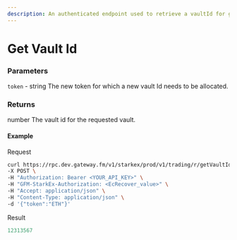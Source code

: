 ```yaml
---
description: An authenticated endpoint used to retrieve a vaultId for given token.
---
```

# Get Vault Id

### **Parameters**
`token` - string
The new token for which a new vault Id needs to be allocated.

### **Returns**
number 
The vault id for the requested vault.
#### **Example**

Request

```bash
curl https://rpc.dev.gateway.fm/v1/starkex/prod/v1/trading/r/getVaultId \
-X POST \
-H "Authorization: Bearer <YOUR_API_KEY>" \
-H "GFM-StarkEx-Authorization: <EcRecover_value>" \
-H "Accept: application/json" \
-H "Content-Type: application/json" \  
-d '{"token":"ETH"}'
```


Result

```javascript
12313567
```